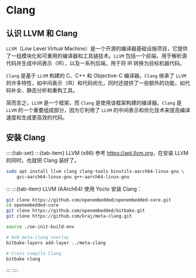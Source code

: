 # Clang

## 认识 LLVM 和 Clang

`LLVM`（Low Level Virtual Machine）是一个开源的编译器基础设施项目，它提供了一组模块化和可重用的编译器和工具链技术。`LLVM` 包括一个前端，用于解析源代码并生成中间表示（IR），以及一系列后端，用于将 IR 转换为目标机器代码。

`Clang` 是基于 `LLVM` 构建的 C、C++ 和 Objective-C 编译器。`Clang` 继承了 `LLVM` 的许多特性，如中间表示（IR）和代码优化，同时还提供了一些额外的功能，如代码补全、静态分析和重构工具。

简而言之，`LLVM` 是一个框架，而 `Clang` 是使用该框架构建的编译器。`Clang` 是 `LLVM` 的一个重要组成部分，因为它利用了 `LLVM` 的中间表示和优化技术来提高编译速度和生成更高效的代码。

## 安装 Clang

::::{tab-set}
:::{tab-item} LLVM (x86)
参考 <https://apt.llvm.org>，在安装 LLVM 的同时，也就把 Clang 装好了。

```bash
sudo apt install llvm clang clang-tools binutils-aarch64-linux-gnu \
    gcc-aarch64-linux-gnu g++-aarch64-linux-gnu
```
:::
:::{tab-item} LLVM (AArch64)
使用 Yocto 安装 Clang：

```bash
git clone https://github.com/openembedded/openembedded-core.git
cd openembedded-core
git clone https://github.com/openembedded/bitbake.git
git clone https://github.com/kraj/meta-clang.git

source ./oe-init-build-env

# Add meta-clang overlay
bitbake-layers add-layer ../meta-clang

# Cross compile Clang
bitbake clang
```
:::
::::
